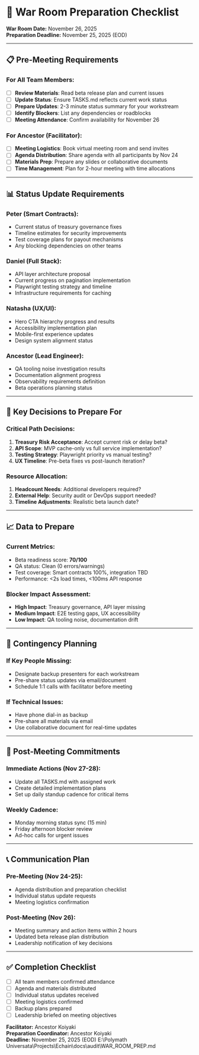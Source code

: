 # 🚨 War Room Preparation Checklist

**War Room Date:** November 26, 2025  
**Preparation Deadline:** November 25, 2025 (EOD)  

---

## 📋 **Pre-Meeting Requirements**

### **For All Team Members:**
- [ ] **Review Materials**: Read beta release plan and current issues
- [ ] **Update Status**: Ensure TASKS.md reflects current work status
- [ ] **Prepare Updates**: 2-3 minute status summary for your workstream
- [ ] **Identify Blockers**: List any dependencies or roadblocks
- [ ] **Meeting Attendance**: Confirm availability for November 26

### **For Ancestor (Facilitator):**
- [ ] **Meeting Logistics**: Book virtual meeting room and send invites
- [ ] **Agenda Distribution**: Share agenda with all participants by Nov 24
- [ ] **Materials Prep**: Prepare any slides or collaborative documents
- [ ] **Time Management**: Plan for 2-hour meeting with time allocations

---

## 📊 **Status Update Requirements**

### **Peter (Smart Contracts):**
- Current status of treasury governance fixes
- Timeline estimates for security improvements
- Test coverage plans for payout mechanisms
- Any blocking dependencies on other teams

### **Daniel (Full Stack):**
- API layer architecture proposal
- Current progress on pagination implementation
- Playwright testing strategy and timeline
- Infrastructure requirements for caching

### **Natasha (UX/UI):**
- Hero CTA hierarchy progress and results
- Accessibility implementation plan
- Mobile-first experience updates
- Design system alignment status

### **Ancestor (Lead Engineer):**
- QA tooling noise investigation results
- Documentation alignment progress
- Observability requirements definition
- Beta operations planning status

---

## 🎯 **Key Decisions to Prepare For**

### **Critical Path Decisions:**
1. **Treasury Risk Acceptance**: Accept current risk or delay beta?
2. **API Scope**: MVP cache-only vs full service implementation?
3. **Testing Strategy**: Playwright priority vs manual testing?
4. **UX Timeline**: Pre-beta fixes vs post-launch iteration?

### **Resource Allocation:**
1. **Headcount Needs**: Additional developers required?
2. **External Help**: Security audit or DevOps support needed?
3. **Timeline Adjustments**: Realistic beta launch date?

---

## 📈 **Data to Prepare**

### **Current Metrics:**
- Beta readiness score: **70/100**
- QA status: Clean (0 errors/warnings)
- Test coverage: Smart contracts 100%, integration TBD
- Performance: <2s load times, <100ms API response

### **Blocker Impact Assessment:**
- **High Impact**: Treasury governance, API layer missing
- **Medium Impact**: E2E testing gaps, UX accessibility
- **Low Impact**: QA tooling noise, documentation drift

---

## 🚨 **Contingency Planning**

### **If Key People Missing:**
- Designate backup presenters for each workstream
- Pre-share status updates via email/document
- Schedule 1:1 calls with facilitator before meeting

### **If Technical Issues:**
- Have phone dial-in as backup
- Pre-share all materials via email
- Use collaborative document for real-time updates

---

## 📝 **Post-Meeting Commitments**

### **Immediate Actions (Nov 27-28):**
- Update all TASKS.md with assigned work
- Create detailed implementation plans
- Set up daily standup cadence for critical items

### **Weekly Cadence:**
- Monday morning status sync (15 min)
- Friday afternoon blocker review
- Ad-hoc calls for urgent issues

---

## 📞 **Communication Plan**

### **Pre-Meeting (Nov 24-25):**
- Agenda distribution and preparation checklist
- Individual status update requests
- Meeting logistics confirmation

### **Post-Meeting (Nov 26):**
- Meeting summary and action items within 2 hours
- Updated beta release plan distribution
- Leadership notification of key decisions

---

## ✅ **Completion Checklist**

- [ ] All team members confirmed attendance
- [ ] Agenda and materials distributed
- [ ] Individual status updates received
- [ ] Meeting logistics confirmed
- [ ] Backup plans prepared
- [ ] Leadership briefed on meeting objectives

**Facilitator:** Ancestor Koiyaki  
**Preparation Coordinator:** Ancestor Koiyaki  
**Deadline:** November 25, 2025 (EOD)</content>
<parameter name="filePath">E:\Polymath Universata\Projects\Echain\docs\audit\WAR_ROOM_PREP.md